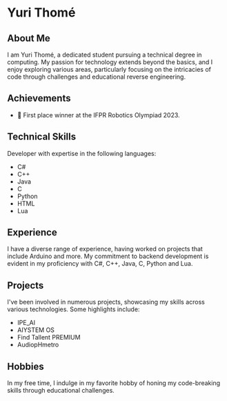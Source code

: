 # Yuri Thomé

## About Me
I am Yuri Thomé, a dedicated student pursuing a technical degree in computing. My passion for technology extends beyond the basics, and I enjoy exploring various areas, particularly focusing on the intricacies of code through challenges and educational reverse engineering.

## Achievements
- 🥇 First place winner at the IFPR Robotics Olympiad 2023.

## Technical Skills
Developer with expertise in the following languages:
- C#
- C++
- Java
- C
- Python
- HTML
- Lua

## Experience
I have a diverse range of experience, having worked on projects that include Arduino and more. My commitment to backend development is evident in my proficiency with C#, C++, Java, C, Python and Lua.

## Projects
I've been involved in numerous projects, showcasing my skills across various technologies. Some highlights include:
- IPE_AI
- AIYSTEM OS
- Find Tallent PREMIUM
- AudiopHmetro

## Hobbies
In my free time, I indulge in my favorite hobby of honing my code-breaking skills through educational challenges.
